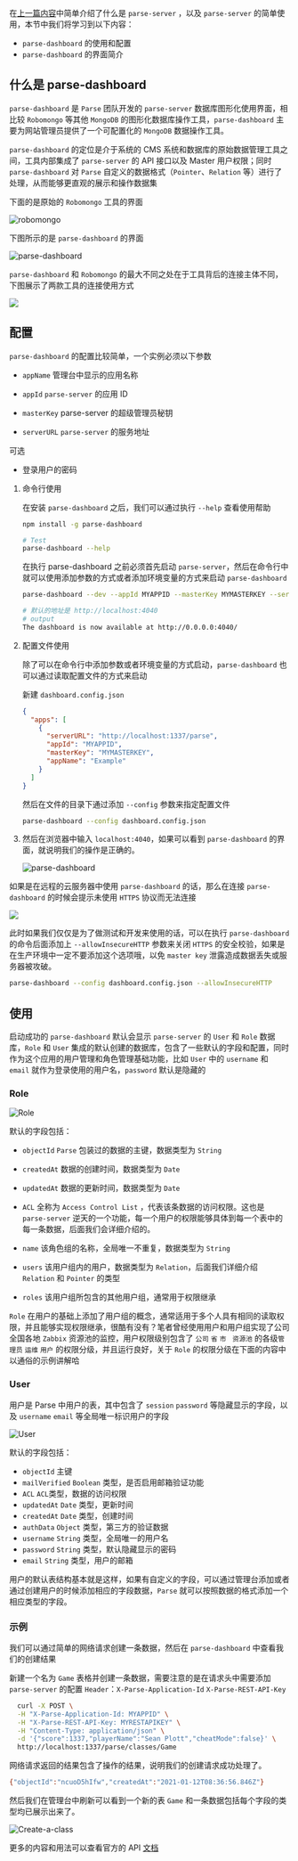 在[上一篇内容](https://juejin.cn/post/6916396435013369863)中简单介绍了什么是 `parse-server` ，以及 `parse-server` 的简单使用，本节中我们将学习到以下内容：

- `parse-dashboard` 的使用和配置
- `parse-dashboard` 的界面简介

## 什么是 parse-dashboard

`parse-dashboard` 是 `Parse` 团队开发的 `parse-server` 数据库图形化使用界面，相比较 `Robomongo` 等其他 `MongoDB` 的图形化数据库操作工具，`parse-dashboard`  主要为网站管理员提供了一个可配置化的 `MongoDB` 数据操作工具。

`parse-dashboard` 的定位是介于系统的 CMS 系统和数据库的原始数据管理工具之间，工具内部集成了 `parse-server` 的 API 接口以及 Master 用户权限；同时 `parse-dashboard` 对 `Parse` 自定义的数据格式（`Pointer`、`Relation` 等）进行了处理，从而能够更直观的展示和操作数据集

下面的是原始的 `Robomongo` 工具的界面

![robomongo](https://cdn.pongj.com/uPic/20210112-1610434561790-BKPBB7.png)

下图所示的是 `parse-dashboard` 的界面

![parse-dashboard](https://cdn.pongj.com/uPic/20210111-1610349402187-YZoSp4.png) 

`parse-dashboard` 和 `Robomongo` 的最大不同之处在于工具背后的连接主体不同，下图展示了两款工具的连接使用方式

![](https://cdn.pongj.com/uPic/20210112-1610435467354-8EcJQE.png)

## 配置

`parse-dashboard` 的配置比较简单，一个实例必须以下参数

- `appName` 管理台中显示的应用名称

- `appId` `parse-server` 的应用 ID
- `masterKey` parse-server 的超级管理员秘钥
- `serverURL` `parse-server` 的服务地址

可选

- 登录用户的密码

1. 命令行使用

   在安装 `parse-dashboard` 之后，我们可以通过执行 `--help` 查看使用帮助

   ```bash
   npm install -g parse-dashboard
   
   # Test
   parse-dashboard --help
   ```

   在执行 parse-dashboard 之前必须首先启动 `parse-server`，然后在命令行中就可以使用添加参数的方式或者添加环境变量的方式来启动 `parse-dashboard`

   ```bash
   parse-dashboard --dev --appId MYAPPID --masterKey MYMASTERKEY --serverURL "http://localhost:1337" --appName MYAPP
   
   # 默认的地址是 http://localhost:4040
   # output
   The dashboard is now available at http://0.0.0.0:4040/
   
   ```

   

2. 配置文件使用

   除了可以在命令行中添加参数或者环境变量的方式启动，`parse-dashboard` 也可以通过读取配置文件的方式来启动

   新建 `dashboard.config.json`

   ```json
   {
     "apps": [
       {
         "serverURL": "http://localhost:1337/parse",
         "appId": "MYAPPID",
         "masterKey": "MYMASTERKEY",
         "appName": "Example"
       }
     ]
   }
   
   ```

   然后在文件的目录下通过添加 `--config` 参数来指定配置文件

   ```bash
   parse-dashboard --config dashboard.config.json
   ```

3. 然后在浏览器中输入 `localhost:4040`，如果可以看到 `parse-dashboard` 的界面，就说明我们的操作是正确的。

   ![parse-dashboard](https://cdn.pongj.com/uPic/20210112-1610437785680-s14u5k.png)

如果是在远程的云服务器中使用 `parse-dashboard` 的话，那么在连接 `parse-dashboard` 的时候会提示未使用 `HTTPS` 协议而无法连接

![](https://cdn.pongj.com/uPic/20210122-1611280828679-oYPtdD.jpg)

此时如果我们仅仅是为了做测试和开发来使用的话，可以在执行 `parse-dashboard` 的命令后面添加上 `--allowInsecureHTTP` 参数来关闭 `HTTPS` 的安全校验，如果是在生产环境中一定不要添加这个选项哦，以免 `master key` 泄露造成数据丢失或服务器被攻破。

```bash
parse-dashboard --config dashboard.config.json --allowInsecureHTTP
```



## 使用

启动成功的 `parse-dashboard` 默认会显示 `parse-server` 的 `User` 和 `Role` 数据库，`Role` 和 `User` 集成的默认创建的数据库，包含了一些默认的字段和配置，同时作为这个应用的用户管理和角色管理基础功能，比如 `User` 中的 `username` 和 `email` 就作为登录使用的用户名，`password` 默认是隐藏的

### Role

![Role](https://cdn.pongj.com/uPic/20210112-1610437830232-xYyygh.png)

默认的字段包括：

- `objectId` `Parse` 包装过的数据的主键，数据类型为 `String`
- `createdAt` 数据的创建时间，数据类型为 `Date`
- `updatedAt` 数据的更新时间，数据类型为 `Date`
- `ACL` 全称为 `Access Control List` ，代表该条数据的访问权限。这也是 `parse-server` 逆天的一个功能，每一个用户的权限能够具体到每一个表中的每一条数据，后面我们会详细介绍的。
- `name` 该角色组的名称，全局唯一不重复，数据类型为 `String`
- `users` 该用户组内的用户，数据类型为 `Relation`，后面我们详细介绍 `Relation` 和 `Pointer` 的类型

- `roles` 该用户组所包含的其他用户组，通常用于权限继承

`Role` 在用户的基础上添加了用户组的概念，通常适用于多个人具有相同的读取权限，并且能够实现权限继承，很酷有没有？笔者曾经使用用户和用户组实现了公司全国各地 `Zabbix` 资源池的监控，用户权限级别包含了 `公司` `省` `市 ` `资源池` 的各级`管理员` `运维` `用户` 的权限分级，并且运行良好，关于 `Role` 的权限分级在下面的内容中以通俗的示例讲解哈

### User

用户是 Parse 中用户的表，其中包含了 `session` `password` 等隐藏显示的字段，以及 `username` `email` 等全局唯一标识用户的字段

![User](https://cdn.pongj.com/uPic/20210112-1610438606038-jpRhzU.png)

默认的字段包括：

- `objectId` 主键
- `mailVerified` `Boolean` 类型，是否启用邮箱验证功能
- `ACL` `ACL`类型，数据的访问权限
- `updatedAt` `Date` 类型，更新时间
- `createdAt` `Date` 类型，创建时间
- `authData` `Object` 类型，第三方的验证数据
- `username` `String` 类型，全局唯一的用户名
- `password` `String` 类型，默认隐藏显示的密码
- `email` `String` 类型，用户的邮箱

用户的默认表结构基本就是这样，如果有自定义的字段，可以通过管理台添加或者通过创建用户的时候添加相应的字段数据，`Parse` 就可以按照数据的格式添加一个相应类型的字段。

### 示例

我们可以通过简单的网络请求创建一条数据，然后在 `parse-dashboard` 中查看我们的创建结果

新建一个名为 `Game` 表格并创建一条数据，需要注意的是在请求头中需要添加 `parse-server` 的配置 `Header`：`X-Parse-Application-Id` `X-Parse-REST-API-Key`

```bash
  curl -X POST \
  -H "X-Parse-Application-Id: MYAPPID" \
  -H "X-Parse-REST-API-Key: MYRESTAPIKEY" \
  -H "Content-Type: application/json" \
  -d '{"score":1337,"playerName":"Sean Plott","cheatMode":false}' \
  http://localhost:1337/parse/classes/Game
```

网络请求返回的结果包含了操作的结果，说明我们的创建请求成功处理了。

```bash
{"objectId":"ncuoD5hIfw","createdAt":"2021-01-12T08:36:56.846Z"}
```

然后我们在管理台中刷新可以看到一个新的表 `Game` 和一条数据包括每个字段的类型均已展示出来了。

![Create-a-class](https://cdn.pongj.com/uPic/20210112-1610440862788-SR6hqL.png)

更多的内容和用法可以查看官方的 API [文档](http://docs.parseplatform.org/rest/guide/)


